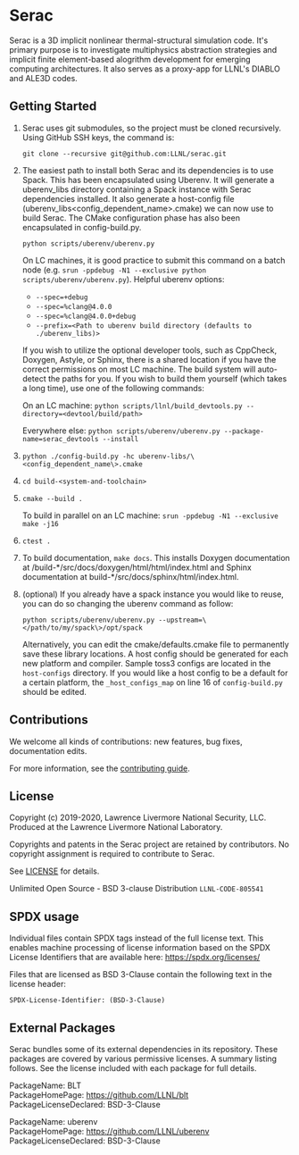 Serac
====

Serac is a 3D implicit nonlinear thermal-structural simulation code. It's primary purpose is to investigate multiphysics abstraction strategies and implicit finite element-based alogrithm development for emerging computing architectures. It also serves as a proxy-app for LLNL's DIABLO and ALE3D codes.

Getting Started
------
1.  Serac uses git submodules, so the project must be cloned recursively. Using GitHub SSH keys, the command is:

    `git clone --recursive git@github.com:LLNL/serac.git`  
  
2.  The easiest path to install both Serac and its dependencies is to use Spack. This has been encapsulated using Uberenv. It will generate a uberenv_libs directory containing a Spack instance with Serac dependencies installed. It also generate a host-config file (uberenv_libs\<config_dependent_name\>.cmake) we can now use to build Serac. The CMake configuration phase has also been encapsulated in config-build.py.
  
    `python scripts/uberenv/uberenv.py`
  
    On LC machines, it is good practice to submit this command on a batch node (e.g. `srun -ppdebug -N1 --exclusive python scripts/uberenv/uberenv.py`). Helpful uberenv options:  
    * `--spec=+debug`
    * `--spec=%clang@4.0.0`
    * `--spec=%clang@4.0.0+debug`
    * `--prefix=<Path to uberenv build directory (defaults to ./uberenv_libs)>`

    If you wish to utilize the optional developer tools, such as CppCheck, Doxygen, Astyle, or Sphinx, 
    there is a shared location if you have the correct permissions on most LC machine.  The build system
    will auto-detect the paths for you.  If you wish to build them yourself (which takes a long time), 
    use one of the following commands:

    On an LC machine:
      `python scripts/llnl/build_devtools.py --directory=<devtool/build/path>`

    Everywhere else:
      `python scripts/uberenv/uberenv.py --package-name=serac_devtools --install`

3. `python ./config-build.py -hc uberenv-libs/\<config_dependent_name\>.cmake`

4. `cd build-<system-and-toolchain>`

5. `cmake --build .`

    To build in parallel on an LC machine:
      `srun -ppdebug -N1 --exclusive make -j16`

6.  `ctest .`

7.  To build documentation, `make docs`. This installs Doxygen documentation at /build-\*/src/docs/doxygen/html/html/index.html and Sphinx documentation at build-\*/src/docs/sphinx/html/index.html.

8.  (optional) If you already have a spack instance you would like to reuse, you can do so changing the uberenv command as follow:

    `python scripts/uberenv/uberenv.py --upstream=\</path/to/my/spack\>/opt/spack`

    Alternatively, you can edit the cmake/defaults.cmake file to permanently save these library locations. A host config should be generated for each new platform and compiler. Sample toss3 configs are located in the `host-configs` directory. If you would like a host config to be a default for a certain platform, the `_host_configs_map` on line 16 of `config-build.py` should be edited.

Contributions
-------------

We welcome all kinds of contributions: new features, bug fixes, documentation edits.

For more information, see the [contributing guide](./CONTRIBUTING.md).

License
-------

Copyright (c) 2019-2020, Lawrence Livermore National Security, LLC. 
Produced at the Lawrence Livermore National Laboratory.

Copyrights and patents in the Serac project are retained by contributors.
No copyright assignment is required to contribute to Serac.

See [LICENSE](./LICENSE) for details.

Unlimited Open Source - BSD 3-clause Distribution
`LLNL-CODE-805541`

SPDX usage
------------

Individual files contain SPDX tags instead of the full license text.
This enables machine processing of license information based on the SPDX
License Identifiers that are available here: https://spdx.org/licenses/

Files that are licensed as BSD 3-Clause contain the following
text in the license header:

    SPDX-License-Identifier: (BSD-3-Clause)

External Packages
-----------------

Serac bundles some of its external dependencies in its repository.  These
packages are covered by various permissive licenses.  A summary listing
follows.  See the license included with each package for full details.


[//]: # (Note: The spaces at the end of each line below add line breaks)

PackageName: BLT  
PackageHomePage: https://github.com/LLNL/blt  
PackageLicenseDeclared: BSD-3-Clause  

PackageName: uberenv  
PackageHomePage: https://github.com/LLNL/uberenv  
PackageLicenseDeclared: BSD-3-Clause  
